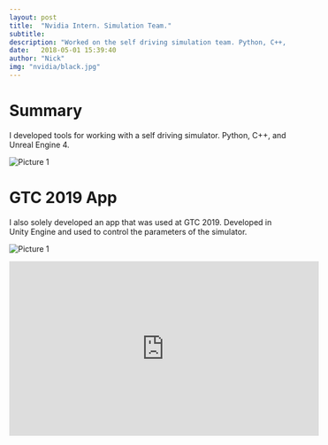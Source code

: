 ```yaml
---
layout: post
title:  "Nvidia Intern. Simulation Team."
subtitle: 
description: "Worked on the self driving simulation team. Python, C++, Unreal Engine."
date:   2018-05-01 15:39:40
author: "Nick"
img: "nvidia/black.jpg"
---
```


# Summary
I developed tools for working with a self driving simulator. Python, C++, and Unreal Engine 4.

![Picture 1]({{site.baseurl}}/assets/img/nvidia/drivesim0.png)

# GTC 2019 App
I also solely developed an app that was used at GTC 2019. Developed in Unity Engine and used to control the parameters of the simulator. 

![Picture 1]({{site.baseurl}}/assets/img/nvidia/tablet.png)

<iframe width="560" height="315" src="https://www.youtube.com/embed/DXsLDyiONV4" frameborder="0" allow="accelerometer; autoplay; encrypted-media; gyroscope; picture-in-picture" allowfullscreen></iframe>
